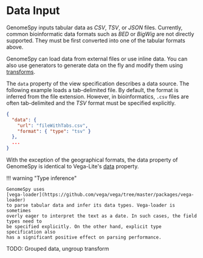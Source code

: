 # Data Input

GenomeSpy inputs tabular data as _CSV_, _TSV_, or _JSON_ files. Currently,
common bioinformatic data formats such as _BED_ or _BigWig_ are not directly
supported. They must be first converted into one of the tabular formats above.

GenomeSpy can load data from external files or use inline data. You
can also use generators to generate data on the fly and modify them using
[transforms](transform/index.md).

The `data` property of the view specification describes a data source. The
following example loads a tab-delimited file. By default, the format is
inferred from the file extension. However, in bioinformatics, `.csv` files
are often tab-delimited and the _TSV_ format must be specified explicitly.

```json
{
  "data": {
    "url": "fileWithTabs.csv",
    "format": { "type": "tsv" }
  },
  ...
}
```

With the exception of the geographical formats, the data property of GenomeSpy
is identical to Vega-Lite's
[data](https://vega.github.io/vega-lite/docs/data.html) property.

!!! warning "Type inference"

    GenomeSpy uses
    [vega-loader](https://github.com/vega/vega/tree/master/packages/vega-loader)
    to parse tabular data and infer its data types. Vega-loader is sometimes
    overly eager to interpret the text as a date. In such cases, the field types need to
    be specified explicitly. On the other hand, explicit type specification also
    has a significant positive effect on parsing performance.

TODO: Grouped data, ungroup transform
